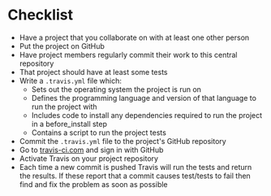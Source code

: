 # Checklist

- Have a project that you collaborate on with at least one other person
- Put the project on GitHub
- Have project members regularly commit their work to this central repository
- That project should have at least some tests
- Write a `.travis.yml` file which:
  - Sets out the operating system the project is run on
  - Defines the programming language and version of that language to run the project with
  - Includes code to install any dependencies required to run the project in a before_install step
  - Contains a script to run the project tests
- Commit the `.travis.yml` file to the project's GitHub repository
- Go to [travis-ci.com](https://travis-ci.com/) and sign in with GitHub
- Activate Travis on your project repository
- Each time a new commit is pushed Travis will run the tests and return the results. If these report that a commit causes test/tests to fail then find and fix the problem as soon as possible
